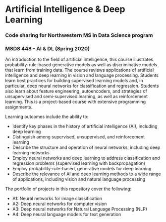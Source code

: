 # Artificial Intelligence & Deep Learning
### Code sharing for Northwestern MS in Data Science program<br>
### MSDS 448 - AI & DL (Spring 2020)

An introduction to the field of artificial intelligence, this course illustrates probability-rule-based generative models as well as discriminative models that learn from training data. The course reviews applications of artificial intelligence and deep learning in vision and language processing. Students learn best practices for building supervised learning models and, in particular, deep neural networks for classification and regression. Students also learn about feature engineering, autoencoders, and strategies of unsupervised and semi-supervised learning, as well as reinforcement learning. This is a project-based course with extensive programming assignments. 

Learning outcomes include the ability to:

* Identify key phases in the history of artificial intelligence (AI), including deep learning   
* Distinguish among supervised, unsupervised, and reinforcement learning
* Describe the structure and operation of neural networks, including deep learning networks
* Employ neural networks and deep learning to address classification and regression problems (supervised learning with backpropagation)
* Employ probability-rule-based, generative models for deep learning
* Describe the relevance of AI and deep learning methods to a wide range of applications, including vision and natural language processing

The portfolio of projects in this repository cover the following:

* A1: Neural networks for image classification
* A2: Deep neural networks for computer vision
* A3: Deep neural networks for Natural Language Processing (NLP)
* A4: Deep neural language models for text generation 

